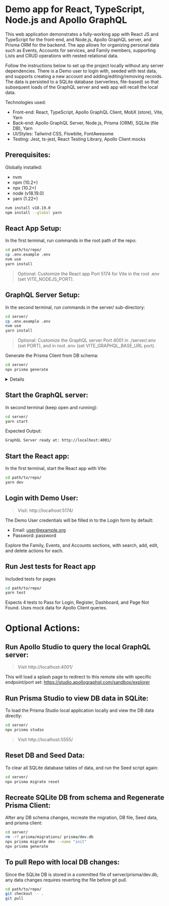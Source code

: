 # Demo app for React, TypeScript, Node.js and Apollo GraphQL

This web application demonstrates a fully-working app with React JS and TypeScript for the front-end, and Node.js, Apollo GraphQL server, and Prisma ORM for the backend. The app allows for organizing personal data such as Events, Accounts for services, and Family members, supporting Lists and CRUD operations with nested relational data.

Follow the instructions below to set up the project locally without any server dependencies. There is a Demo user to login with, seeded with test data, and supports creating a new account and adding/editing/removing records. The data is persisted to a SQLite database (serverless, file-based) so that subsequent loads of the GraphQL server and web app will recall the local data.

Technologies used:

* Front-end: React, TypeScript, Apollo GraphQL Client, MobX (store), Vite, Yarn
* Back-end: Apollo GraphQL Server, Node.js, Prisma (ORM), SQLite (file DB), Yarn
* UI/Styles: Tailwind CSS, Flowbite, FontAwesome
* Testing: Jest, ts-jest, React Testing Library, Apollo Client mocks

## Prerequisites:

Globally installed:
* nvm
* npm (10.2+)
* npx (10.2+)
* node (v18.19.0)
* yarn (1.22+)

```bash
nvm install v18.19.0
npm install --global yarn
```

## React App Setup:

In the first terminal, run commands in the root path of the repo:

```bash
cd path/to/repo/
cp .env.example .env
nvm use
yarn install
```

> Optional: Customize the React app Port 5174 for Vite in the root .env (set VITE_NODEJS_PORT).


## GraphQL Server Setup:

In the second terminal, run commands in the server/ sub-directory:

```bash
cd server/
cp .env.example .env
nvm use
yarn install
```

> Optional: Customize the GraphQL server Port 4001 in ./server/.env (set PORT), and in root .env (set VITE_GRAPHQL_BASE_URL port).

Generate the Prisma Client from DB schema:

```bash
cd server/
npx prisma generate
```

<details>
  <summary>Details</summary>
  This generates the Prisma Client to node_modules/@prisma/client from schema for use by the GraphQL server.<br/>
  The prisma/migrations folder and prisma/dev.db (SQLite DB) are committed to the repo for Demo purposes.
</details>


## Start the GraphQL server:

In second terminal (keep open and running):

```bash
cd server/
yarn start
```

Expected Output:
```bash
GraphQL Server ready at: http://localhost:4001/
```

## Start the React app:

In the first terminal, start the React app with Vite:

```bash
cd path/to/repo/
yarn dev
```

## Login with Demo User:

> Visit: http://localhost:5174/

The Demo User credentials will be filled in to the Login form by default:

* Email: user@example.org<br/>
* Password: password<br/>

Explore the Family, Events, and Accounts sections, with search, add, edit, and delete actions for each.

## Run Jest tests for React app

Included tests for pages

```bash
cd path/to/repo/
yarn test
```

Expects 4 tests to Pass for Login, Register, Dashboard, and Page Not Found. Uses mock data for Apollo Client queries.
<br/>

# Optional Actions:

## Run Apollo Studio to query the local GraphQL server:

> Visit http://localhost:4001/

This will load a splash page to redirect to this remote site with specific endpoint/port set: https://studio.apollographql.com/sandbox/explorer

## Run Prisma Studio to view DB data in SQLite:

To load the Prisma Studio local application locally and view the DB data directly:

```bash
cd server/
npx prisma studio
```
> Visit http://localhost:5555/

## Reset DB and Seed Data:

To clear all SQLite database tables of data, and run the Seed script again:

```bash
cd server/
npx prisma migrate reset
```

## Recreate SQLite DB from schema and Regenerate Prisma Client:

After any DB schema changes, recreate the migration, DB file, Seed data, and prisma client:

```bash
cd server/
rm -rf prisma/migrations/ prisma/dev.db
npx prisma migrate dev --name "init"
npx prisma generate
```

## To pull Repo with local DB changes:

Since the SQLite DB is stored in a committed file of server/prisma/dev.db, any data changes requires reverting the file before git pull.

```bash
cd path/to/repo/
git checkout -- .
git pull
```
